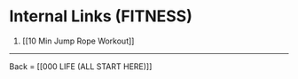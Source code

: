 # Internal Links (FITNESS)
1. [[10 Min Jump Rope Workout]]

-------------------------

Back = [[000 LIFE (ALL START HERE)]]
